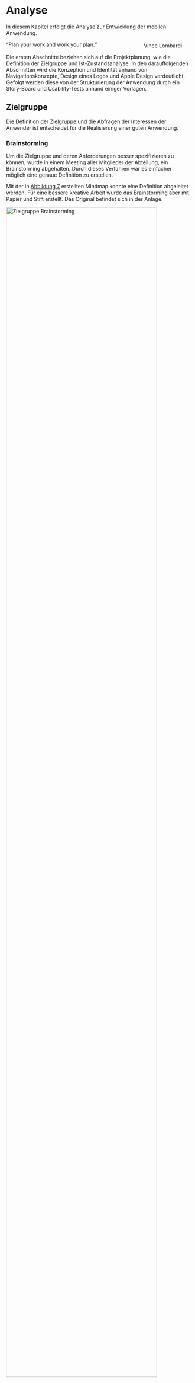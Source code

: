 # Analyse

In diesem Kapitel erfolgt die Analyse zur Entwicklung der mobilen Anwendung. 

<q>Plan your work and work your plan.</q>
<div style="text-align: right; margin-right: 2em; margin-top: -2em;">
    Vince Lombardi
</div>

Die ersten Abschnitte beziehen sich auf die Projektplanung, wie die Definition der Zielgruppe und Ist-Zustandsanalyse. In den darauffolgenden Abschnitten wird die Konzeption und Identität anhand von Navigationskonzepte, Design eines Logos und Apple Design verdeutlicht. Gefolgt werden diese von der Strukturierung der Anwendung durch ein Story-Board und Usability-Tests anhand einiger Vorlagen.

## Zielgruppe

Die Definition der Zielgruppe und die Abfragen der Interessen der Anwender ist entscheidet für die Realisierung einer guten Anwendung.

### Brainstorming

Um die Zielgruppe und deren Anforderungen besser spezifizieren zu können, wurde in einem Meeting aller Mitglieder der Abteilung, ein Brainstorming abgehalten. Durch dieses Verfahren war es einfacher möglich eine genaue Definition zu erstellen.

Mit der in <a href="#zielgruppe-brainstorming">Abbildung 7</a> erstellten Mindmap konnte eine Definition abgeleitet werden. Für eine bessere kreative Arbeit wurde das Brainstorming aber mit Papier und Stift erstellt. Das Original befindet sich in der Anlage.

<div class="figure" id="zielgruppe-brainstorming">
	<img src="http://up.frubar.net/1756/zielgruppe-brainstorming.svg" alt="Zielgruppe Brainstorming" width="90%" />
	<p>Brainstorming mit und über die Zielgruppe</p>
</div>


### Definition

Die Zielgruppe für das Projekt umfasst Mitarbeiter einer IT Abteilung. Diese Mitarbeiter sind erfahrene IT Administratoren für die Betriebssysteme Linux und Windows. Sie sind vertraut mit der Handhabung eines Smartphones, insbesondere iPhones.

Den Benutzern ist die Verwendung von virtuellen Servern in einer Cloud-Landschaft bekannt. Die Technologie libvirt und Linux KVM im Zusammenhang mit Hardware-Virtualisierung ist ein Begriff.

## Ist-Zustandsanalyse

Zum jetzigen Zeitpunkt existiert noch keine mobile Anwendung (iPhone Anwendung) zur Verwaltung der Cloud Infrastruktur.

Zum Einsatz im Unternehmen kommt Citrix CloudStack <span class="fn"><a href="http://www.citrix.de/produkte/cloudstack/">Citrix CloudStack</a></span>. Hierbei handelt es sich um eine OpenSource Webanwendung zur Verwaltung einer Infrastruktur Cloud. Zwischen der Weboberfläche und der Virtualisierungstechnologie befindet sich die libvirt-Schnittstelle. Nach <a href="#libvirt-schnittstelle">Abbildung 3 Einbindung libvirt Schnittstelle</a>, befindet sich CloudStack in der Anwenderschicht. Durch diese Schnittstelle ist es möglich verschiedene Virtualisierungstechnologien zu nutzen. 

Eine zufriedenstellende Verwendung von CloudStack ist nur in einem Browser mit ausreichend großem Bildschirm möglich. Auf einem Smartphone ist die Vielzahl an Funktionen unübersichtlich und im Notfall nicht verwendbar.

<div class="figure" id="cloudstack-dashboard">
	<img src="http://up.frubar.net/1773/cloudstack-dashboard.jpg" alt="cloudstack-dashboard" width="90%" />
	<p>CloudStack Dashboard <cite><a href="cstack12">cstack12</a></cite></p>
</div>

Da durch CloudStack auf die libvirt-Schnittstelle aufgesetzt wird, ist es sinnvoll diese auch für die Entwicklung der mobilen Anwendung zu verwenden.

## Alternative Anwendungen

Da aktuell noch keine Anwendungen für die Verwaltung von virtuellen Rechnerinstanzen existieren werden alternative IT-relevante Anwendungen betrachtet. Ein Teil der Erfahrungen mit diesen Anwendungen wird in der Realisierungsphase nützlich sein.

Die Anwendungen werden kurz Beschrieben und die grafischen Benutzeroberflächen bewertet.

### iSSH

Die Anwendung „iSSH - SSH / VNC Console“ bietet IT Administratoren die Möglichkeit sich mit einer Remote Verbindung auf einen Server zu verbinden und diesen zu verwalten. Unterstützt werden viele verschiedenste Protokolle, wie SSH<span class="fn"><a href="http://openssh.org">SSH</a></span> und Windows Remote Desktop<span class="fn"><a href="http://support.microsoft.com/?scid=kb%3Ben-us%3B186607&x=13&y=11">Windows Remote Desktop</a></span>.

<div class="figure" id="issh-overview">
	<img src="http://up.frubar.net/1768/issh-overview.png" alt="issh-overview" width="35%" style="padding-right: 1.5em;"/>
	<img src="http://up.frubar.net/1770/issh-overview-server.png" alt="issh-overview-server" width="35%" />
	<p>iSSH Kategorisierung und Übersicht der Server</p>
</div>

Das sortieren von Servern in verschiedene Kategorien bzw. Ordner bietet eine hohe Übersichtlichkeit. Durch grüne oder rote Punkte wird Angezeigt ob ein Server erreichbar ist. Somit hat der Benutzer eine direkte Rückmeldung ob er sich zum Server verbinden kann.

Einige Nachteile bieten die vielen Einstellungsmöglichkeiten auf der Übersichtsseite (Abbildung 8, linkes Bild). Die „General Settings“, „Add Configuration“ und „Add Grouping“ wären an der Unterseite des Bildschirms oder in den iPhone Einstellungen besser aufgehoben.

### IPMI Touch

Bei „IPMI Touch“ handelt es sich um ein weiteres IT Verwaltungswerkzeug von Servern. Es liest Hardwareinformationen eines Servers über das IPMI Protokoll<span class="fn"><a href="http://www.intel.com/design/servers/ipmi/">IPMI</a></span> aus. Für diese Informationen werden Temperatursensoren des Gehäuses ausgelesen, die Geschwindigkeit der Lüfter und der aktuelle Stromverbrauch. Über die Anwendung ist es dem Administrator auch möglich den Server auszuschalten.

<div class="figure" id="ipmi-overview">
	<img src="http://up.frubar.net/1771/ipmi-overview.png" alt="ipmi-overview" width="35%" style="padding-right: 1.5em;"/>
	<img src="http://up.frubar.net/1772/ipmi-server.png" alt="ipmi-server" width="35%" />
	<p>IPMI Touch Übersicht und Hardwareinformationen</p>
</div>
	
Auf der Übersichtsseite der Anwendung ist durch die farblichen Unterschiede und Symbole sofort erkennbar bei welchem Server Probleme vorhanden sind. Klickt der Benutzer auf einen Menüpunkt erhält er eine detaillierte Anzeige der Hardware, in der ebenso farblich Probleme gekennzeichnet sind. Hinzufügen neuer Server erfolgt über das Plus („+“) in der oberen rechten Ecke des Bildschirms und braucht somit keinen Platz in der Anzeige.

Server lassen sich bei dieser Anwendung nicht in Kategorien oder Ordner einsortieren, dies erschwert bei einer großen Anzahl an System die Übersichtlichkeit.

## Situationen für mobile Anwendungen

Es gibt viele verschiedene Situationen in denen eine iPhone Anwendung Verwendung findet. Laut Josh Clark, iPhone Designer und Entwickler, können diese in drei Situationen zusammengefasst werden. <cite><a href="#tapworthy11">tapworthy11</a></cite>

### „Meine minimale Aufgabenverwaltung“

Ein Großteil der Anwendungen in dieser Kategorie sind zur Terminplanung, Aufgabenverwaltung oder Administration. Sie dienen der Produktivitätssteigerung und somit zum effektiven lösen von Problemen.

Die Anwendungen „Kalender“ oder „Things“, die zur Verwaltung von Terminen und Aufgaben dient, sind zum Anlegen von neuen Terminen oder Aufgaben optimiert. Hierfür befindet sich auf jeden Bildschirm ein Plus („+“), wie in der <a href="#microtasking">Abbildung 12</a> zu sehen.

<div class="figure" id="microtasking">
	<img src="http://up.frubar.net/1780/microtasking-cal.png" alt="microtasking-cal" width="35%" style="padding-right: 1.5em;"/>
	<img src="http://up.frubar.net/1781/microtasking-things.png" alt="microtasking-things" width="35%" />
	<p>Screenshot des Kalender und Things „App“</p>
</div>

Die mobile Anwendung zur Verwaltung der Cloud Infrastruktur fällt in diese Kategorie.

### „Was ist meiner Umgebung?“

Hierbei handelt es sich Hauptsächlich um Anwendungen die auf Kartenmaterial, beziehungsweise auf Sensoren des iPhones, zugreifen. Im Vordergrund der Anwendungen steht die Navigation und das Mitteilungsbedürfnis des Benutzers. 

<div class="figure" id="local">
	<img src="http://up.frubar.net/1787/local-map.png" alt="local-map" width="35%" style="padding-right: 1.5em;"/>
	<img src="http://up.frubar.net/1788/local-foursquare.png" alt="local-foursquare" width="35%" />
	<p>Screenshot der Karten und der Foursquare Anwendung</p>
</div>

### „Mir ist Langweilig“

In diese Kategorie fallen sowohl Spiele als auch Tools wie das Musik „App“. Diese sind auch die beliebteste Kategorie<span class="fn"><a href="http://de.statista.com/statistik/daten/studie/166976/umfrage/beliebteste-kategorien-im-app-store/">Statista, Top 15 Kategorien im App Store (2012)</a></span> im App Store. Die Beliebtheit wird nach den Anteil aller verfügbaren „Apps“ im App Store gemessen.

Wie auf dem darauffolgenden Screenshot zu erkennen ist, hat das Spiel „Angry Birds“ keine iPhone Navigationselemente. Spiele nehmen meist den gesamten Bildschirm ein und verwenden ihre eigenen Symbole für die Navigation. Sogar die Statusbar mit der Empfangsanzeige, Uhrzeit und der Batterieanzeige werden ausgeblendet.

<div class="figure" id="bored">
	<img src="http://up.frubar.net/1786/bored-angrybirds.png" alt="bored-angrybirds" width="60%" />
	<p>Screenshot des Spiels Angry Birds</p>
</div>


# Konzeption

<q>Structuring your app the Apple way.</q>
<div style="text-align: right; margin-right: 2em; margin-top: -2em;">
    Josh Clark
</div>

Für die Entwicklung einer iPhone Anwendung sollten grundlegende Punkte, wie die Struktur und die Benutzerinteraktion, beschrieben werden. Dies erfolgt in diesem Kapitel.

## Navigationsmodelle

Der Aufbau der Navigation hängt von der Aufgabe der Anwendung ab, wie der vorherige Abschnitt <b>Situation für mobile Anwendungen</b> zeigt. Apple bietet hierzu drei verschiedene Navigationsmodelle an. Diese können sich innerhalb einer Anwendung nicht ändern, daher sollte man sich, vor der Entwicklung, für eines der folgenden Modelle entscheiden. 

<div class="figure" id="navigation-mode">
	<img src="http://up.frubar.net/1789/navigation-models.png" alt="navigation-model" width="80%" />
	<p>Navigationsmodelle (von links) - Ebenen, Tab-Navigation, Baum-Struktur</p>
</div>

### Ebenen

Die einzelnen Ebenen lassen sich am besten mit Spielkarten, die sich auf einem Stapel befinden, vergleichen. Auf allen Ebenen ist der Inhalt meist im selben Stil aufbereitet, somit findet dieses Navigationsmodel meist bei Tools und kleinen Anwendungen Verwendung.

<div class="figure" id="nav-flat">
	<img src="http://up.frubar.net/1792/nav-flat-first.png" alt="nav-flat-first" width="35%" style="padding-right: 1.5em;"/>
	<img src="http://up.frubar.net/1790/nav-flat.png" alt="nav-flat" width="35%" />
	<p>Screenshot der Wetter „App“</p>
</div>

Für die Navigation befindet sich ein „Punkt“ am unteren Bildschirmrand. Über diesen ist ersichtlich auf welcher Ebene man sich gerade befindet. Die Navigation erfolgt durch das verschieben der Ebenen von links nach rechts mit einem Finger.

<table>
	<thead>
		<tr><th style="width: 50%;">Vorteile</th><th>Nachteile</th></tr>
	</thead>
	<tbody>
		<tr>
			<td valign="top"><ul>
					<li>Ideal für zielgerichtet Inhalt; geeignet für gelegentliches verwenden der „App“</li>
					<li>Einfache Navigation; Gestengesteuert</li>
					<li>Viel Platz für den Inhalt; Navigation nimmt wenig Platz im Bildschirm ein</li>
				</ul>
			</td>
			<td valign="top"><ul>
					<li>Man muss durch alle Ebenen durchblättern; der Sprung zu einer speziellen Ebene ist nicht möglich</li>
					<li>Mehr als 20 Ebenen können nicht angezeigt bzw. erstellt werden</li>
					<li>Kein Scrollen möglich; somit keine langen Inhalte darstellbar</li>
				</ul>
			</td>
		</tr>
	</tbody>
</table>

### Tab-Navigation

Am unteren Rand des Bildschirms befindet sich eine Tab-Navigation, ähnlich die eines Browsers. Im Gegensatz zu den „Tabs“ im Browser sind diese fest in der Anwendung verankert. Sie bietet auch maximal Platz für fünf Symbole.

<div class="figure" id="nav-flat">
	<img src="http://up.frubar.net/1791/nav-tap.png" alt="nav-tap" width="35%" style="padding-right: 1.5em;" />
	<img src="http://up.frubar.net/1793/nav-tap-instagram.png" alt="nav-flat-first" width="35%" />
	<p>Screenshot des App Stores und der Instagram „App“</p>
</div>

In der Tab-Navigation befinden sich meist Menüpunkte auf die der Anwender sehr schnell oder häufig zugreifen muss. So bietet sie bei der Anwendung „App Store“ die Suchfunktion, Kategorien oder verfügbare Updates an.

<table>
	<thead>
		<tr><th style="width: 50%;">Vorteile</th><th>Nachteile</th></tr>
	</thead>
	<tbody>
		<tr>
			<td valign="top"><ul>
					<li>Sofortigen Zugriff auf die Hauptfunktionen der Anwendung</li>
					<li>Klar erkennbare Menüpunkte anhand Symbol und Beschreibung</li>
				</ul>
			</td>
			<td valign="top"><ul>
					<li>Nur fünf Menüpunkte können gleichzeitig angezeigt werden</li>
					<li>Navigation verbraucht sehr viel Platz</li>
				</ul>
			</td>
		</tr>
	</tbody>
</table>

### Baum-Struktur

Die Baum-Struktur ist eines der häufig benutzten Navigationsmodelle. Gerade wenn viele Menüpunkte oder Ebenen benötigt werden kommt diese Struktur zum Einsatz. Eine sorgfältige Planung, welche Ebene nach welchem Menüpunkt kommt, ist zwingend erforderlich. Sonst kann es schnell sein, dass sich ein Benutzer nicht mehr in der Struktur zurecht findet.

<div class="figure" id="nav-tree">
	<img src="http://up.frubar.net/1794/nav-tree.png" alt="nav-tree" width="100%" />
	<p>Screenshot Baum-Struktur von Apple Mail</p>
</div>

Bei diesen Anwendungen ist meist die erste Ebene eine Übersichtsebene in Tabellenform, wodurch dann zu weiteren Ebenen navigiert werden kann. Im obersten Teil des Bildschirms befindet sich die Navigation um zur vorherigen Ebene zurückzukehren. 

<table>
	<thead>
		<tr><th style="width: 50%;">Vorteile</th><th>Nachteile</th></tr>
	</thead>
	<tbody>
		<tr>
			<td valign="top"><ul>
					<li>Übersichtlich bei vielen Kategorien, Ebenen oder Menüpunkten</li>
					<li>Organisationsstruktur ist gut verständlich</li>
					<li>Direkte Interaktion mit dem Inhalt</li>
				</ul>
			</td>
			<td valign="top"><ul>
					<li>Übersichtsebene befindet sich nur am Anfang der Ebenen</li>
					<li>Ineffiziente Navigation bei vielen Ebenen</li>
				</ul>
			</td>
		</tr>
	</tbody>
</table>

### Kombination der Navigationsmodelle

Meist findet eine Kombination aus zwei Navigationsmodellen statt, wie die Abbildung 18 von Apple Mail zeigt. Durch dies können mehrere Vorteile der unterschiedlichen Modelle genutzt werden.

Bei der Apple Mail Anwendung wird die „Tab-Navigation“ verkleinert, so das nur Symbole angezeigt werden. Dem Benutzer ist es dadurch möglich schnell auf seine wichtigsten Funktionen zuzugreifen ohne einen Großteil seines Bildschirms einzuschränken.

## Darstellung des Inhalts

Ein klar strukturierter Inhalt erlaubt dem Benutzer auf die benötigten Informationen zuzugreifen. Ist die Darstellung unübersichtlich oder überladen beendet der Anwender die „App“ im schlimmsten Fall. Es sollte daher immer ein Kompromiss zwischen der Masse an Informationen und der Bildschirmgröße gefunden werden.

In vielen Fällen findet eine Kombination aus der Tabellendarstellung und der Benutzereingabe durch Formulare statt.

### Tabellen

Die Tabellen Darstellung beim iPhone kann nicht zu 100% mit klassischen Tabellen verglichen werden. Die Informationen werden meist zeilenweise gruppiert und es wird nur eine Spalte angezeigt. 

Aus folgenden Gründen kommt die Darstellung in Tabellenform zum Einsatz:
<ul>
	<li>Navigation durch die Baum-Struktur</li>
	<li>Liste an Optionen oder Einstellungen</li>
	<li>Lange Listen durch die schnell navigiert werden soll</li>
	<li>Detaillierter oder gruppierter Inhalt</li>
</ul>

<div class="figure" id="content-table">
	<img src="http://up.frubar.net/1802/view-table.png" alt="content-table" width="100%" />
	<p>Screenshot verschiedener Anwendungen mit Tabellen Darstellung</p>
</div>

Durch bestimmte Symbole an der rechten Seite ist erkennbar ob es sich um ein Navigationselement handelt. Die Schriftfarbe blau zeigt an, ob sich der Inhalt des Elements ändern lässt oder ggf. dynamisch ändert.

Drei der Standart Symbole sind wie folgt erklärt:
<table>
	<tr>
		<td valign="middle" align="center"><img src="http://up.frubar.net/1803/view-table-icon_disclosure.png" /></td>
		<td>Weitere Informationen Symbol; durch das Tippen auf das Element wird eine neuer Bildschirm mit weiteren Informationen für den Benutzer sichtbar.</td>
	</tr>
	<tr>
		<td valign="middle" align="center"><img src="http://up.frubar.net/1804/view-table-icon_detail.png" /></td>
		<td>Details Symbol; ähnlich dem „Weitere Informationen Symbol“, beim direkten Tippen auf das Symbol sollen weitere Details zu diesem Element angezeigt werden.</td>
	</tr>
	<tr>
		<td valign="middle" align="center"><img src="http://up.frubar.net/1805/view-table-icon_check.png" /></td>
		<td>Check-Box Symbol; durch Tippen auf das Element wird die Check-Box aktiviert oder deaktiviert.</td>
	</tr>
</table>

Die Gruppierung der Elemente geschieht entweder durch ein Register (wie bei Abbildung 19, links) oder durch farblich, zum Hintergrund abgehobene, Boxen (Abbildung 19, mitte und rechts).

### Formulare

Die Formulare dienen dem Benutzer zur Eingabe von neuem Inhalt in die Anwendung. In dem meisten Fällen wir die Benutzereingabe durch die Auto-Korrektur unterstützt. 

Es ist Abhängig vom Eingabefeld welches Tastaturlayout für den Benutzer angezeigt wird. So wird bei üblicher Texteingabe die QWERTY-Tastatur angezeigt, beim Wählvorgang in der „Telefon-App“ jedoch nur der Nummernblock.

<div class="figure" id="form">
	<img src="http://up.frubar.net/1806/form-input-ipmi.png" alt="form-ipmi" width="35%" style="padding-right: 1.5em;" />
	<img src="http://up.frubar.net/1807/form-input-twitter.png" alt="form-twitter" width="35%" />
	<p>Screenshot von IPMI Touch und Twitter „App“ mit Eingabeformular</p>
</div>

## Identität

Die Identität einer Anwendung ist enorm wichtig für den Benutzer und dessen Wiedererkennungswert. Diese werden durch den Namen, eine klare Beschreibung, das Logo und Aussehen bewirkt.

Dieser Abschnitt bezieht sich explizit auf die Umsetzung der mobilen Anwendung zur Verwaltung der Cloud Infrastruktur.

### Name

Bei der Wahl des Namens ist zu beachten, dass nur begrenzt Platz auf dem Bildschirm und unterhalb des Logos ist. Da Apple zwischen dem Namen auf dem iPhone und dem im App Store unterscheidet, können zwei unterschiedliche Namen gewählt werden. So sollte der Name für das iPhone kurz und prägnant sein der Name für den App Store aber mehr Beschreiben.

Namen die auf dem iPhone zu lang sind, werden automatisch in der Mitte gekürzt. Dadurch wird aus „Cloud infrastructure control via libvirt“,  „Cloud...bvirt“, was für den Benutzer nicht aussagekräftig ist. Von vielen Anwendungen wird daher ein allgemeiner Name auf dem iPhone verwendet, so wird aus „Dragon Dictation“ nur „Dictation“ oder aus „Al Jazeera English“, „AJE Live“.

Folgende Kurznamen standen während der Identitätsbildung zur Auswahl:
<ul>
	<li>**Cloud Control**<br />Aussagekräftiger Namen für die Verwaltung der Cloud. Die verwendete Technologie ist aber nicht erkennbar.</li>
	<li>**libvirt Control**<br />Verwaltung der verwendeten Technologie ist erkennbar.</li>
	<li>**libvirt Cloud**<br />Verwaltung der verwendeten Technologie ist erkennbar. Aber nicht das es sich um eine Anwendung zur Verwaltung dieser handelt.</li>
	<li>**InfraCloud**<br />Durch „Infra“ ist teilweise die Infrastruktur Cloud ersichtlich.</li>
	<li>**virtCloud**<br />Die Worte „Cloud“ und „virt“ für Virtuell können fast gleich gesetzt werden. Daher ist die Beschreibung quasi doppelt.</li>
</ul>

Nach Absprache und Analyse wurde der Name „Cloud Control“ als aussagekräftigster Name ausgewählt. Die verwendete Technologie kann in der Beschreibung oder im Namen für den App Store angezeigt werden. Als Name für den App Store wird daher „Cloud Control &ndash; manage your libvirt infrastructure“ verwendet.

---

### Logo

Das Logo ist ein weiteres Identitätsmerkmal für die Anwendung, wenn nicht sogar das wichtigste. Der erste Blick des Benutzers fällt meist auf das Logo anstatt auf den Namen. Es sollte entweder die Funktion oder den Namen im Logo wiedererkennbar sein. Bekannte Anwendungen oder Unternehmen greifen meist auf ihr Logo in abgeänderter Form oder ihren Initialen zurück. 

<div class="figure" id="ident-logo">
	<img src="http://up.frubar.net/1808/ident-logo-things.tiff" alt="ident-logo-things" width="15%" style="padding-right: 1.5em;"/>
	<img src="http://up.frubar.net/1809/ident-logo-insta.tiff" alt="ident-logo-instagram" width="15%" style="padding-right: 1.5em;"/>
	<img src="http://up.frubar.net/1810/ident-logo-cellarrat.tiff" alt="ident-logo-cellarrat" width="15%" style="padding-right: 1.5em;"/>
	<img src="http://up.frubar.net/1811/ident-logo-twitter.tiff" alt="ident-logo-twitter" width="15%" style="padding-right: 1.5em;"/>
	<img src="http://up.frubar.net/1812/ident-logo-facebook.tiff" alt="ident-logo-facebook" width="15%" />
	<p>„App“-Logos (von links). Things, Instagram, Cellar Rat, Twitter, Facebook</p>
</div>

Wie gut ein Logo erkennbar ist, hängt meist von der Auflösung und der Detailgenauigkeit ab. Ein „App“-Logo muss mindestens für drei verschiedene Auflösungen erstellt werden. So verwendet das iPhone für kleine Logos eine Auflösung von 29x29 Pixel und für mittlere Logos 57x57 Pixel. Ein großes Logo mit 512x512 Pixel wird für den App Store benötigt.

Für die eigene Anwendung soll das Logo die Funktion widerspiegeln und Begriffe wie „Cloud“, „Computer“, „Netzwerk“ und „libvirt“ sollen erkennbar sein. Nach Skizzen, die sich im Anhang befinden, wurde ein Logo entworfen.

<div class="figure" id="cloud-control">
	<img src="http://up.frubar.net/1814/logo-cc-libvirt.png" alt="logo-cc-libvirt" width="20%" style="padding-right: 1.5em;"/>
	<img src="http://up.frubar.net/1813/logo-cc.png" alt="logo-cc" width="20%" style="padding-right: 1.5em;"/>
	<img src="http://up.frubar.net/1813/logo-cc.png" alt="logo-cc" width="12%" style="padding-right: 1.5em;"/>
	<img src="http://up.frubar.net/1813/logo-cc.png" alt="logo-cc" width="5%" style="padding-right: 1.5em;"/>
	<p>Logos des Cloud Control „Apps“</p>
</div>

Im größten Logo wird sich der Begriff „libvirt“ als Zusatz befinden. In den kleineren ist dies nicht mehr lesbar, daher wurde er entfernt.

---

### Design

Design und äußerliche Erscheinung sind meistens Geschmacksfragen, doch spielt der Erkennungswert und die Benutzerfreundlichkeit auch eine Rolle. Die Navigation und die Anordnung bzw. Strukturierung von Inhalt kann nur teilweise bei iPhone „Apps“ verändert werden. 

Einige Anbieter von „Apps“ setzen daher auf das Standart iPhone Design und passen lediglich Farbgebung und Symbole an. Um die Benutzer der „Cloud Control App“ nicht zu verunsichern, sowie Übersichtlichkeit und Einfachheit zu gewährleisten wird ebenfalls das Standart iPhone Design verwendet.

## Strukturierung

Eine gute Struktur der Anwendung ist vergleichbar mit dem „roten Faden“ in einem Manuskript. Ohne diesen ist es dem Benutzer nicht möglich zu erkennen welches Ergebnis auf ein Navigationselement erfolgt.

Abhängig vom verwendeten Navigationsmodel muss die Anwendung anders strukturiert werden. So bietet die Baum-Struktur mehr Möglichkeiten der „Verzweigung“ im Gegensatz zu den flachen Ebenen. Eine Strukturierung erfolgt am besten durch die Skizzen auf Papier oder durch Mockups mit einer Anwendung am Computer. 

<div class="figure" id="storyboard">
	<img src="http://up.frubar.net/1815/storyboard-part.jpg" alt="storyboard" width="100%" />
	<p>Ausschnitt Cloud Control Story-Board</p>
</div>

Für diesen Zweck wurde ein „Story-Board“ auf Papier entworfen, dieses befindet sich im Anhang. Mit diesem war es möglich erste Prototypen zu entwerfen und in den Usability-Tests anzuwenden. Das Story-Board wurde während den Tests verändert und erweitert.

## Usability-Tests
Planung, Ergebnis von Usability Tests